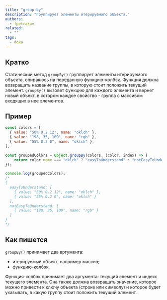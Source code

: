 ```yaml
---
title: "group-by"
description: "Группирует элементы итерируемого объекта."
authors:
  - fpetrakov
related:
  - ""
tags:
  - doka
---
```


<!--
1. В description есть описание для соцсетей и поисковиков, не больше 200 символов
2. В authors есть ники авторов основного текста
3. В contributors перечислены ники всех соавторов и тех, кто работал над текстом (дописали «На практике»? Переписали блок? Вам сюда)
4. В keywords записаны ключевые слова для SEO: пишем сюда слова или фразы, которых нет в тексте статьи, но по ним могут искать этот материал
5. Удалены все пустые теги в шапке
6. Подпапка автора есть в папке _people/_
7. Демки лежат в подпапке _demos/_
8. В related добавлено три ссылки на материалы Доки, которые будут предлагаться в конце. Не добавляем следующий или предыдущий материал в разделе
-->

## Кратко

Статический метод `groupBy()` группирует элементы итерируемого объекта, опираяюсь на переданную функцию-колбэк. Функция должна возвращать название группы, в которую стоит положить текущий элемент. `groupBy()` вызовет функцию для каждого элемента и вернет новый объект, в котором каждое свойство - группа с массивом входящих в нее элементов.

## Пример

```js
const colors = [
  { value: "50% 0.2 12", name: "oklch" },
  { value: "198, 35, 109", name: "rgb" },
  { value: "55% 0.2 0", name: "oklch" },
];

const groupedColors = Object.groupBy(colors, (color, index) => {
    return color.name === "oklch" ? "easyToUnderstand" : "notEasyToUnderstand";
});

console.log(groupedColors);
/*
{
  easyToUnderstand: [
    { value: "50% 0.2 12", name: "oklch" },
    { value: "55% 0.2 0", name: "oklch" }
  ],
  notEasyToUnderstand: [
    { value: "198, 35, 109", name: "rgb" }
  ]
}
*/
```

## Как пишется

`groupBy()` принимает два аргумента:
- итерируемый объект, например массив;
- функцию-колбэк.

Функция-колбэк принимает два аргумента: текущий элемент и индекс текущего элемента. Она также должна возвращать значение, которое можно привести к ключу объекта (строке или символу) и которое будет указывать, в какую группу стоит положить текущий элемент.

